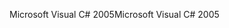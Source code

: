 <span data-ttu-id="5c556-101">Microsoft Visual C# 2005</span><span class="sxs-lookup"><span data-stu-id="5c556-101">Microsoft Visual C# 2005</span></span>